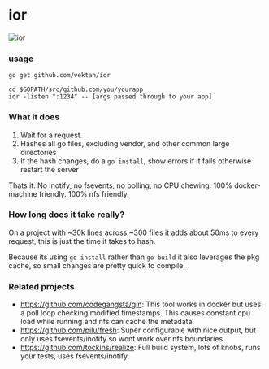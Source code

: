 ior
====

![ior](http://i.imgur.com/yxN7Hty.jpg)

### usage

```
go get github.com/vektah/ior

cd $GOPATH/src/github.com/you/yourapp
ior -listen ":1234" -- [args passed through to your app]
```

### What it does

1. Wait for a request.
2. Hashes all go files, excluding vendor, and other common large directories
3. If the hash changes, do a `go install`, show errors if it fails otherwise restart the server

Thats it. No inotify, no fsevents, no polling, no CPU chewing. 100% docker-machine friendly. 100% nfs friendly.

### How long does it take really?

On a project with ~30k lines across ~300 files it adds about 50ms to every request, this is just the time it takes to hash.

Because its using `go install` rather than `go build` it also leverages the pkg cache, so small changes are pretty quick to compile.

### Related projects
 - https://github.com/codegangsta/gin: This tool works in docker but uses a poll loop checking modified timestamps. This causes constant cpu load while running and nfs can cache the metadata.
 - https://github.com/pilu/fresh: Super configurable with nice output, but only uses fsevents/inotify so wont work over nfs boundaries.
 - https://github.com/tockins/realize: Full build system, lots of knobs, runs your tests, uses fsevents/inotify.
